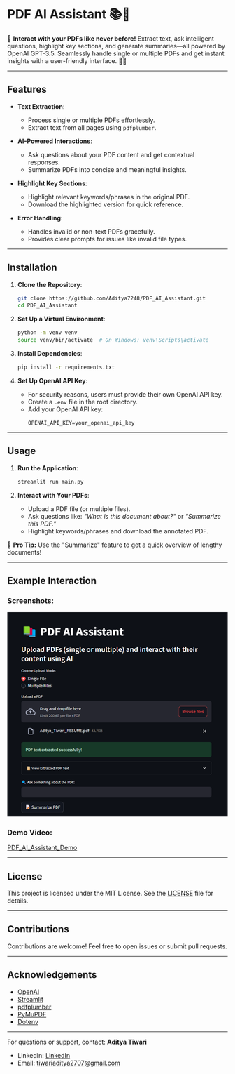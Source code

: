 # PDF AI Assistant 📚🤖

🚀 **Interact with your PDFs like never before!** Extract text, ask intelligent questions, highlight key sections, and generate summaries—all powered by OpenAI GPT-3.5. Seamlessly handle single or multiple PDFs and get instant insights with a user-friendly interface. 📃🌐

---

## **Features**

- **Text Extraction**:
  - Process single or multiple PDFs effortlessly.
  - Extract text from all pages using `pdfplumber`.

- **AI-Powered Interactions**:
  - Ask questions about your PDF content and get contextual responses.
  - Summarize PDFs into concise and meaningful insights.

- **Highlight Key Sections**:
  - Highlight relevant keywords/phrases in the original PDF.
  - Download the highlighted version for quick reference.

- **Error Handling**:
  - Handles invalid or non-text PDFs gracefully.
  - Provides clear prompts for issues like invalid file types.

---

## **Installation**

1. **Clone the Repository**:
   ```bash
   git clone https://github.com/Aditya7248/PDF_AI_Assistant.git
   cd PDF_AI_Assistant
   ```

2. **Set Up a Virtual Environment**:
   ```bash
   python -m venv venv
   source venv/bin/activate  # On Windows: venv\Scripts\activate
   ```

3. **Install Dependencies**:
   ```bash
   pip install -r requirements.txt
   ```

4. **Set Up OpenAI API Key**:
   - For security reasons, users must provide their own OpenAI API key.
   - Create a `.env` file in the root directory.
   - Add your OpenAI API key:
     ```plaintext
     OPENAI_API_KEY=your_openai_api_key
     ```

---

## **Usage**

1. **Run the Application**:
   ```bash
   streamlit run main.py
   ```

2. **Interact with Your PDFs**:
   - Upload a PDF file (or multiple files).
   - Ask questions like: *"What is this document about?"* or *"Summarize this PDF."*
   - Highlight keywords/phrases and download the annotated PDF.

🎉 **Pro Tip:** Use the "Summarize" feature to get a quick overview of lengthy documents!

---

## **Example Interaction**

### **Screenshots**:
![App Screenshot](https://github.com/Aditya7248/PDF_AI_Assistant/blob/main/image%20and%20video/main%20screen1.png
)  
### **Demo Video**:
[PDF_AI_Assistant_Demo](https://your-demo-video-link.com)

---

## **License**

This project is licensed under the MIT License. See the [LICENSE](LICENSE) file for details.

---

## **Contributions**

Contributions are welcome! Feel free to open issues or submit pull requests.

---

## **Acknowledgements**

- [OpenAI](https://platform.openai.com/)
- [Streamlit](https://streamlit.io/)
- [pdfplumber](https://github.com/jsvine/pdfplumber)
- [PyMuPDF](https://pymupdf.readthedocs.io/)
- [Dotenv](https://pypi.org/project/python-dotenv/)

---

For questions or support, contact:
**Aditya Tiwari**
- LinkedIn: [LinkedIn](https://www.linkedin.com/in/aditya-tiwari-24b4b924a/)
- Email: tiwariaditya2707@gmail.com

